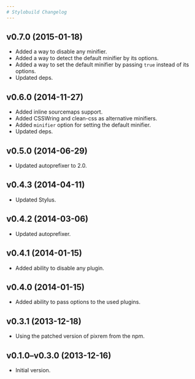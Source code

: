 ```yaml
---
# Stylobuild Changelog
---
```


## v0.7.0 (2015-01-18)

- Added a way to disable any minifier.
- Added a way to detect the default minifier by its options.
- Added a way to set the default minifier by passing `true` instead of its options.
- Updated deps.

## v0.6.0 (2014-11-27)

- Added inline sourcemaps support.
- Added CSSWring and clean-css as alternative minifiers.
- Added `minifier` option for setting the default minifier.
- Updated deps.

## v0.5.0 (2014-06-29)

- Updated autoprefixer to 2.0.

## v0.4.3 (2014-04-11)

- Updated Stylus.

## v0.4.2 (2014-03-06)

- Updated autoprefixer.

## v0.4.1 (2014-01-15)

- Added ability to disable any plugin.

## v0.4.0 (2014-01-15)

- Added ability to pass options to the used plugins.

## v0.3.1 (2013-12-18)

- Using the patched version of pixrem from the npm.

## v0.1.0–v0.3.0 (2013-12-16)

- Initial version.
